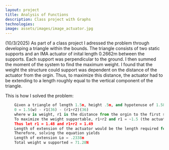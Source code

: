 ```yaml
---
layout: project
title: Analysis of Functions 
description: Class project with Graphs
technologies:
image: assets/images/image_actuator.jpg
---
```


(10/3/2025)
As part of a class project I adressed the problem through developing a triangle within the bounds.  The triangle consists of two static supports and an IMA actuator of inital length 0.2662m between the supports.  Each support was perpendicular to the ground.  I then summed the moment of the system to find the maximum weight.  I found that the weight the structure could support was dependent on the distance of the actuator from the orgin.  Thus, to maximize this distance, the actuator had to be extending to a length roughly equal to the vertical component of the triangle.


This is how I solved the problem:

```python
    Given a triangle of length 1.5m, height .5m, and hypotenuse of 1.58m, taking the moment about point O in the image yields the equation:
    0 = 1.5(w) - r1(36) - (r1+r2)(36)
    where w is weight, r1 is the distance from the orgin to the first support and r2 is the distance from the first support to the second support.
    To maximize the weight supportable, r1+r2 and r1 = ~1.5 (the actuator can't occupy the same space as another support)
    Thus let r1 = 1.48 and r1+r2 = 1.49
    Length of extension of the actuator would be the length required for actuator to reach the maximum height in the bound (0.5m) so length of extension Lo would be 5 - 0.2662 = .2338 m
    Therefore, solving the equation yields
    Length of extension Lo = .2338m
    Total weight w supported = 71.28N
```




